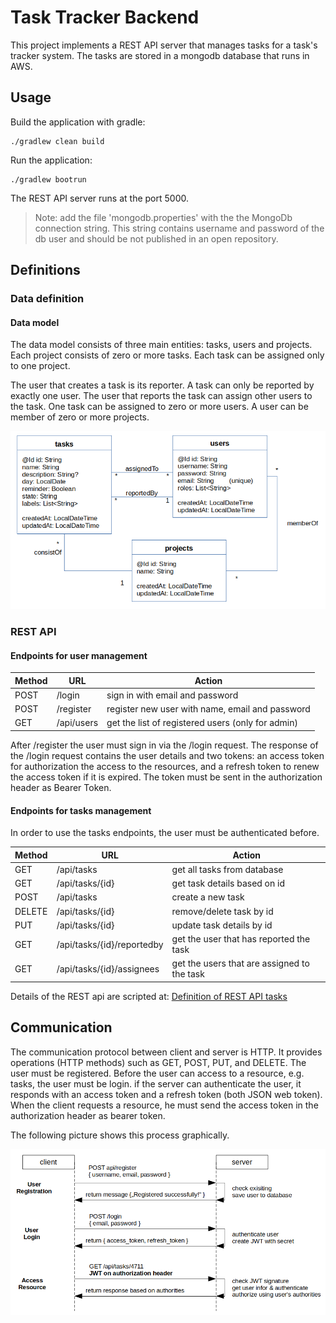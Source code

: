 # Task Tracker Backend
This project implements a REST API server that manages tasks for a task's tracker system.
The tasks are stored in a mongodb database that runs in AWS. 

## Usage
Build the application with gradle:

    ./gradlew clean build

Run the application:

    ./gradlew bootrun

The REST API server runs at the port 5000.

> Note: add the file 'mongodb.properties' with the the MongoDb connection
> string. This string contains username and password of the db user and 
> should be not published in an open repository.

## Definitions

### Data definition
#### Data model
The data model consists of three main entities: tasks, users and projects. 
Each project consists of zero or more tasks. Each task can be assigned only to 
one project. 

The user that creates a task is its reporter. A task can only 
be reported by exactly one user. The user that reports the task can assign
other users to the task. One task can be assigned to zero or more 
users. A user can be member of zero or more projects.  
 
![Data model](datamodel.png)


### REST API
#### Endpoints for user management
| Method | URL        | Action                                            |
|--------|------------|---------------------------------------------------|
| POST   | /login     | sign in with email and password                   |
| POST   | /register  | register new user with name, email and password   |
| GET    | /api/users | get the list of registered users (only for admin) |

After /register the user must sign in via the /login request. 
The response of the /login request contains the user details and two tokens: an access token for 
authorization the access to the resources, and a refresh token to renew the access token if it is expired. 
The token must be sent in the authorization header as Bearer Token.

#### Endpoints for tasks management
In order to use the tasks endpoints, the user must be authenticated before.

| Method | URL                        | Action                                      |
|--------|----------------------------|---------------------------------------------|
| GET    | /api/tasks                 | get all tasks from database                 |
| GET    | /api/tasks/{id}            | get task details based on id                |
| POST   | /api/tasks                 | create a new task                           |
| DELETE | /api/tasks/{id}            | remove/delete task by id                    |
| PUT    | /api/tasks/{id}            | update task details by id                   |
| GET    | /api/tasks/{id}/reportedby | get the user that has reported the task     |
| GET    | /api/tasks/{id}/assignees  | get the users that are assigned to the task |

Details of the REST api are scripted at:
[Definition of REST API tasks](doc/readme-rest-api-tasks.md)

## Communication
The communication protocol between client and server is HTTP. 
It provides operations (HTTP methods) such as GET, POST, PUT, and DELETE.
The user must be registered.
Before the user can access to a resource, e.g. tasks, the user must be login.
if the server can authenticate the user, it responds with an access token and a
refresh token (both JSON web token). 
When the client requests a resource, he must send the access token in the 
authorization header as bearer token.

The following picture shows this process graphically.

![Communication](communication.png)

